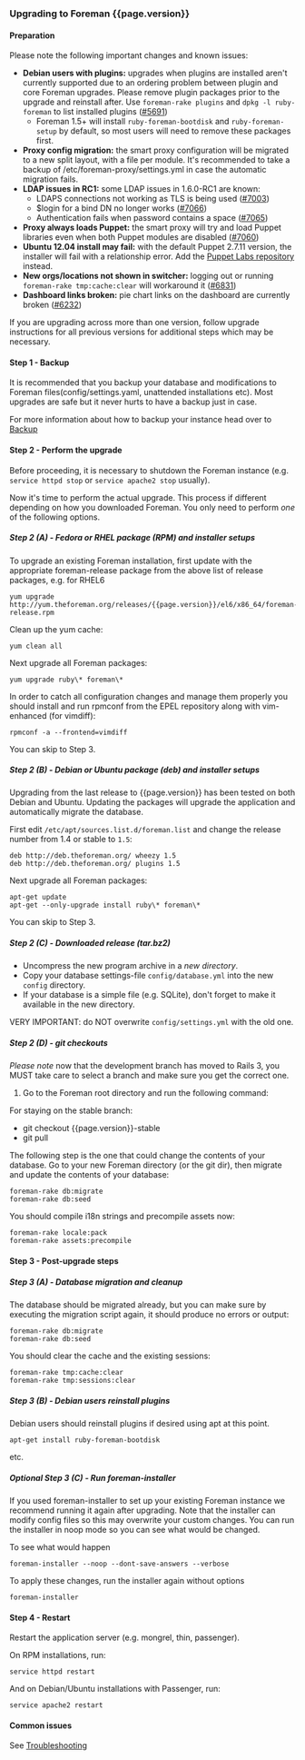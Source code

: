 ### Upgrading to Foreman {{page.version}}

#### Preparation

Please note the following important changes and known issues:

* **Debian users with plugins:** upgrades when plugins are installed aren't
  currently supported due to an ordering problem between plugin and core
  Foreman upgrades.  Please remove plugin packages prior to the upgrade and
  reinstall after.  Use `foreman-rake plugins` and `dpkg -l ruby-foreman` to
  list installed plugins ([#5691](http://projects.theforeman.org/issues/5691))
  * Foreman 1.5+ will install `ruby-foreman-bootdisk` and `ruby-foreman-setup`
    by default, so most users will need to remove these packages first.
* **Proxy config migration:** the smart proxy configuration will be migrated
  to a new split layout, with a file per module.  It's recommended to take a
  backup of /etc/foreman-proxy/settings.yml in case the automatic migration
  fails.
* **LDAP issues in RC1:** some LDAP issues in 1.6.0-RC1 are known:
  * LDAPS connections not working as TLS is being used
    ([#7003](http://projects.theforeman.org/issues/7003))
  * $login for a bind DN no longer works
    ([#7066](http://projects.theforeman.org/issues/7066))
  * Authentication fails when password contains a space
    ([#7065](http://projects.theforeman.org/issues/7065))
* **Proxy always loads Puppet:** the smart proxy will try and load Puppet
  libraries even when both Puppet modules are disabled
  ([#7060](http://projects.theforeman.org/issues/7060))
* **Ubuntu 12.04 install may fail:** with the default Puppet 2.7.11 version,
  the installer will fail with a relationship error.  Add the [Puppet Labs
  repository](https://docs.puppetlabs.com/guides/install_puppet/install_debian_ubuntu.html)
  instead.
* **New orgs/locations not shown in switcher:** logging out or running
  `foreman-rake tmp:cache:clear` will workaround it
  ([#6831](http://projects.theforeman.org/issues/6831))
* **Dashboard links broken:** pie chart links on the dashboard are currently
  broken ([#6232](http://projects.theforeman.org/issues/6232))

If you are upgrading across more than one version, follow upgrade
instructions for all previous versions for additional steps which may be
necessary.

#### Step 1 - Backup

It is recommended that you backup your database and modifications to Foreman
files(config/settings.yaml, unattended installations etc).  Most upgrades are
safe but it never hurts to have a backup just in case.

For more information about how to backup your instance head over to
[Backup](manuals/{{page.version}}/index.html#5.5.1Backup)

#### Step 2 - Perform the upgrade

Before proceeding, it is necessary to shutdown the Foreman instance (e.g.
`service httpd stop` or `service apache2 stop` usually).

Now it's time to perform the actual upgrade.  This process if different
depending on how you downloaded Foreman.  You only need to perform *one* of
the following options.

##### Step 2 (A) - Fedora or RHEL package (RPM) and installer setups

To upgrade an existing Foreman installation, first update with the
appropriate foreman-release package from the above list of release packages,
e.g. for RHEL6

    yum upgrade http://yum.theforeman.org/releases/{{page.version}}/el6/x86_64/foreman-release.rpm

Clean up the yum cache:

    yum clean all

Next upgrade all Foreman packages:

    yum upgrade ruby\* foreman\*

In order to catch all configuration changes and manage them properly you should install and run
rpmconf from the EPEL repository along with vim-enhanced (for vimdiff):

    rpmconf -a --frontend=vimdiff

You can skip to Step 3.

##### Step 2 (B) - Debian or Ubuntu package (deb) and installer setups

Upgrading from the last release to {{page.version}} has been tested on both
Debian and Ubuntu. Updating the packages will upgrade the application and
automatically migrate the database.

First edit `/etc/apt/sources.list.d/foreman.list` and change the release
number from 1.4 or stable to `1.5`:

    deb http://deb.theforeman.org/ wheezy 1.5
    deb http://deb.theforeman.org/ plugins 1.5

Next upgrade all Foreman packages:

    apt-get update
    apt-get --only-upgrade install ruby\* foreman\*

You can skip to Step 3.

##### Step 2 (C) - Downloaded release (tar.bz2)

- Uncompress the new program archive in a *new directory*.
- Copy your database settings-file `config/database.yml` into the new `config` directory.
- If your database is a simple file (e.g. SQLite), don't forget to make it available in the new directory.

VERY IMPORTANT: do NOT overwrite `config/settings.yml` with the old one.

##### Step 2 (D) - git checkouts

*Please note* now that the development branch has moved to Rails 3, you MUST
take care to select a branch and make sure you get the correct one.

1. Go to the Foreman root directory and run the following command:

For staying on the stable branch:

- git checkout {{page.version}}-stable
- git pull

The following step is the one that could change the contents of your database.
Go to your new Foreman directory (or the git dir), then migrate and update the
contents of your database:

    foreman-rake db:migrate
    foreman-rake db:seed

You should compile i18n strings and precompile assets now:

    foreman-rake locale:pack
    foreman-rake assets:precompile

#### Step 3 - Post-upgrade steps

##### Step 3 (A) - Database migration and cleanup

The database should be migrated already, but you can make sure by executing the
migration script again, it should produce no errors or output:

    foreman-rake db:migrate
    foreman-rake db:seed

You should clear the cache and the existing sessions:

    foreman-rake tmp:cache:clear
    foreman-rake tmp:sessions:clear

##### Step 3 (B) - Debian users reinstall plugins

Debian users should reinstall plugins if desired using apt at this point.

    apt-get install ruby-foreman-bootdisk

etc.

##### Optional Step 3 (C) - Run foreman-installer

If you used foreman-installer to set up your existing Foreman instance we 
recommend running it again after upgrading. Note that the installer can 
modify config files so this may overwrite your custom changes. You can run 
the installer in noop mode so you can see what would be changed.

To see what would happen

    foreman-installer --noop --dont-save-answers --verbose

To apply these changes, run the installer again without options

    foreman-installer

#### Step 4 - Restart

Restart the application server (e.g. mongrel, thin, passenger).

On RPM installations, run:

    service httpd restart

And on Debian/Ubuntu installations with Passenger, run:

    service apache2 restart

#### Common issues

See
[Troubleshooting](http://projects.theforeman.org/projects/foreman/wiki/Troubleshooting)
